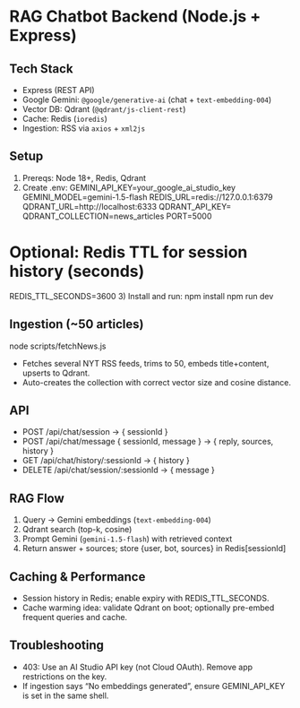 # RAG Chatbot Backend (Node.js + Express)

## Tech Stack
- Express (REST API)
- Google Gemini: `@google/generative-ai` (chat + `text-embedding-004`)
- Vector DB: Qdrant (`@qdrant/js-client-rest`)
- Cache: Redis (`ioredis`)
- Ingestion: RSS via `axios` + `xml2js`

## Setup
1) Prereqs: Node 18+, Redis, Qdrant
2) Create .env:
GEMINI_API_KEY=your_google_ai_studio_key
GEMINI_MODEL=gemini-1.5-flash
REDIS_URL=redis://127.0.0.1:6379
QDRANT_URL=http://localhost:6333
QDRANT_API_KEY=
QDRANT_COLLECTION=news_articles
PORT=5000
# Optional: Redis TTL for session history (seconds)
REDIS_TTL_SECONDS=3600
3) Install and run:
npm install
npm run dev

## Ingestion (~50 articles)
node scripts/fetchNews.js
- Fetches several NYT RSS feeds, trims to 50, embeds title+content, upserts to Qdrant.
- Auto-creates the collection with correct vector size and cosine distance.

## API
- POST /api/chat/session → { sessionId }
- POST /api/chat/message { sessionId, message } → { reply, sources, history }
- GET  /api/chat/history/:sessionId → { history }
- DELETE /api/chat/session/:sessionId → { message }

## RAG Flow
1. Query → Gemini embeddings (`text-embedding-004`)
2. Qdrant search (top-k, cosine)
3. Prompt Gemini (`gemini-1.5-flash`) with retrieved context
4. Return answer + sources; store {user, bot, sources} in Redis[sessionId]

## Caching & Performance
- Session history in Redis; enable expiry with REDIS_TTL_SECONDS.
- Cache warming idea: validate Qdrant on boot; optionally pre-embed frequent queries and cache.

## Troubleshooting
- 403: Use an AI Studio API key (not Cloud OAuth). Remove app restrictions on the key.
- If ingestion says “No embeddings generated”, ensure GEMINI_API_KEY is set in the same shell.
